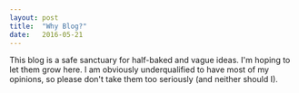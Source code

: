 ```yaml
---
layout: post
title:  "Why Blog?"
date:   2016-05-21
---
```


This blog is a safe sanctuary for half-baked and vague ideas. I'm hoping to 
let them grow here. I am obviously underqualified to have most of my opinions,
so please don't take them too seriously (and neither should I).
